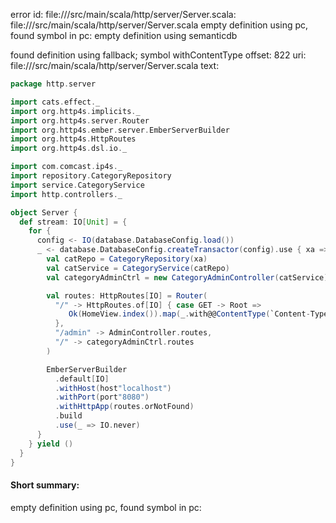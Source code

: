 error id: file://<WORKSPACE>/src/main/scala/http/server/Server.scala:
file://<WORKSPACE>/src/main/scala/http/server/Server.scala
empty definition using pc, found symbol in pc: 
empty definition using semanticdb

found definition using fallback; symbol withContentType
offset: 822
uri: file://<WORKSPACE>/src/main/scala/http/server/Server.scala
text:
```scala
package http.server

import cats.effect._
import org.http4s.implicits._
import org.http4s.server.Router
import org.http4s.ember.server.EmberServerBuilder
import org.http4s.HttpRoutes
import org.http4s.dsl.io._

import com.comcast.ip4s._
import repository.CategoryRepository
import service.CategoryService
import http.controllers._

object Server {
  def stream: IO[Unit] = {
    for {
      config <- IO(database.DatabaseConfig.load())
      _ <- database.DatabaseConfig.createTransactor(config).use { xa =>
        val catRepo = CategoryRepository(xa)
        val catService = CategoryService(catRepo)
        val categoryAdminCtrl = new CategoryAdminController(catService)

        val routes: HttpRoutes[IO] = Router(
          "/" -> HttpRoutes.of[IO] { case GET -> Root =>
             Ok(HomeView.index()).map(_.with@@ContentType(`Content-Type`(MediaType.text.html)))
          },
          "/admin" -> AdminController.routes,
          "/" -> categoryAdminCtrl.routes
        )

        EmberServerBuilder
          .default[IO]
          .withHost(host"localhost")
          .withPort(port"8080")
          .withHttpApp(routes.orNotFound)
          .build
          .use(_ => IO.never)
      }
    } yield ()
  }
}

```


#### Short summary: 

empty definition using pc, found symbol in pc: 